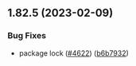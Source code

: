 ## 1.82.5 (2023-02-09)


### Bug Fixes

* package lock ([#4622](https://github.com/EddieHubCommunity/LinkFree/issues/4622)) ([b6b7932](https://github.com/EddieHubCommunity/LinkFree/commit/b6b793252403967700f5d1e65edacf67ca637db4))



